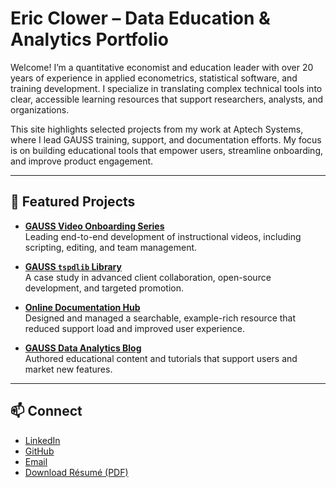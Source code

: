 # Eric Clower – Data Education & Analytics Portfolio

Welcome! I’m a quantitative economist and education leader with over 20 years of experience in applied econometrics, statistical software, and training development. I specialize in translating complex technical tools into clear, accessible learning resources that support researchers, analysts, and organizations.

This site highlights selected projects from my work at Aptech Systems, where I lead GAUSS training, support, and documentation efforts. My focus is on building educational tools that empower users, streamline onboarding, and improve product engagement.

---

## 🧰 Featured Projects

- **[GAUSS Video Onboarding Series](projects/onboarding-series.md)**  
  Leading end-to-end development of instructional videos, including scripting, editing, and team management.

- **[GAUSS `tspdlib` Library](projects/tspdlib-library.md)**  
  A case study in advanced client collaboration, open-source development, and targeted promotion.

- **[Online Documentation Hub](projects/documentation-hub.md)**  
  Designed and managed a searchable, example-rich resource that reduced support load and improved user experience.

- **[GAUSS Data Analytics Blog](projects/analytics-blog.md)**  
  Authored educational content and tutorials that support users and market new features.

---

## 📫 Connect

- [LinkedIn](https://www.linkedin.com/in/your-link)
- [GitHub](https://github.com/ec78)
- [Email](mailto:eric@example.com)
- [Download Résumé (PDF)](assets/pdf/resume-eric-clower.pdf)
